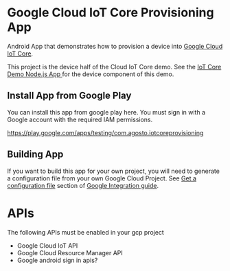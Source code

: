 # Google Cloud IoT Core Provisioning App
Android App that demonstrates how to provision a device into [Google Cloud IoT Core](https://cloud.google.com/iot-core/).

This project is the device half of the Cloud IoT Core demo. See the [IoT Core Demo Node.js App
](https://github.com/agosto-dev/iotcore-raspbian-demo) for the device component of this demo. 

## Install App from Google Play
You can install this app from google play here.  You must sign in with a Google account with the required IAM permissions. 

https://play.google.com/apps/testing/com.agosto.iotcoreprovisioning

## Building App

If you want to build this app for your own project, you will need to generate a configuration file from your own Google Cloud Project. 
See [Get a configuration file](https://developers.google.com/identity/sign-in/android/start-integrating#get-config) section of 
[Google Integration guide](https://developers.google.com/identity/sign-in/android/start-integrating).

# APIs
The following APIs must be enabled in your gcp project

- Google Cloud IoT API
- Google Cloud Resource Manager API
- Google android sign in apis?
